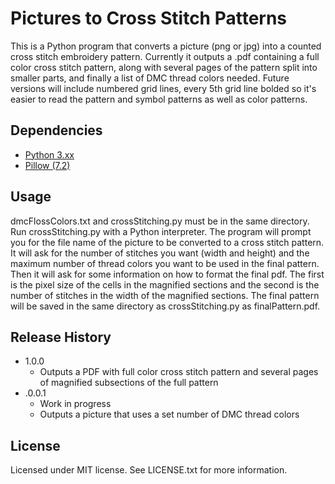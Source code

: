 # Pictures to Cross Stitch Patterns

This is a Python program that converts a picture (png or jpg) into a counted cross stitch embroidery pattern. Currently it outputs a .pdf containing a full color cross stitch pattern, along with several pages of the pattern split into smaller parts, and finally a list of DMC thread colors needed. Future versions will include numbered grid lines, every 5th grid line bolded so it's easier to read the pattern and symbol patterns as well as color patterns.

## Dependencies
* [Python 3.xx](https://www.python.org/downloads/) 
* [Pillow (7.2)](https://pillow.readthedocs.io/en/stable/)

## Usage
dmcFlossColors.txt and crossStitching.py must be in the same directory. Run crossStitching.py with a Python interpreter. The program will prompt you for the file name of the picture to be converted to a cross stitch pattern. It will ask for the number of stitches you want (width and height) and the maximum number of thread colors you want to be used in the final pattern. Then it will ask for some information on how to format the final pdf. The first is the pixel size of the cells in the magnified sections and the second is the number of stitches in the width of the magnified sections. The final pattern will be saved in the same directory as crossStitching.py as finalPattern.pdf.

## Release History
* 1.0.0
    * Outputs a PDF with full color cross stitch pattern and several pages of magnified subsections of the full pattern
* .0.0.1
    * Work in progress
    * Outputs a picture that uses a set number of DMC thread colors

## License
Licensed under MIT license. See LICENSE.txt for more information.
